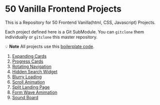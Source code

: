 # 50 Vanilla Frontend Projects

This is a Repository for 50 Frontend Vanilla(html, CSS, Javascript) Projects.

Each project defined here is a Git SubModule.
You can `gitclone` them individually or `gitclone` this master repository.

:bulb: **Note** All projects use this [boilerplate code](https://github.com/anubhavjaiswal03/_projects_starter_).

1. [Expanding Cards](https://github.com/anubhavjaiswal03/Expanding-Cards)
2. [Progress Cards](https://github.com/anubhavjaiswal03/Progress-Steps)
3. [Rotating Navigation](https://github.com/anubhavjaiswal03/Rotating-Navigation)
4. [Hidden Search Widget](https://github.com/anubhavjaiswal03/Hidden-Search-Widget)
5. [Blurry Loading](https://github.com/anubhavjaiswal03/Blurry-Loading)
6. [Scroll Animation](https://github.com/anubhavjaiswal03/Scroll-Animation)
7. [Split Landing Page](https://github.com/anubhavjaiswal03/Split-Landing-Page)
8. [Form Wave Amimation](https://github.com/anubhavjaiswal03/Form-Wave-Animation)
9. [Sound Board](https://github.com/anubhavjaiswal03/Sound-Board-Project)
